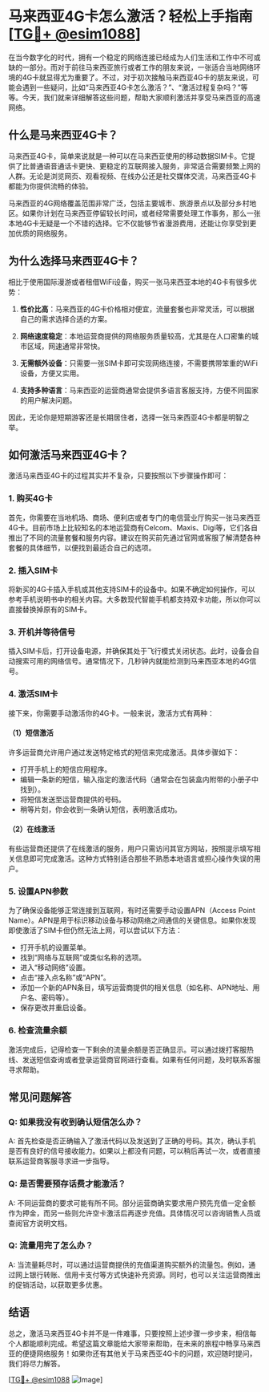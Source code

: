 # 马来西亚4G卡怎么激活？轻松上手指南[[TG💪+ @esim1088](https://t.me/s/esim1088)]

在当今数字化的时代，拥有一个稳定的网络连接已经成为人们生活和工作中不可或缺的一部分。而对于前往马来西亚旅行或者工作的朋友来说，一张适合当地网络环境的4G卡就显得尤为重要了。不过，对于初次接触马来西亚4G卡的朋友来说，可能会遇到一些疑问，比如“马来西亚4G卡怎么激活？”、“激活过程复杂吗？”等等。今天，我们就来详细解答这些问题，帮助大家顺利激活并享受马来西亚的高速网络。

## 什么是马来西亚4G卡？

马来西亚4G卡，简单来说就是一种可以在马来西亚使用的移动数据SIM卡。它提供了比普通语音通话卡更快、更稳定的互联网接入服务，非常适合需要频繁上网的人群。无论是浏览网页、观看视频、在线办公还是社交媒体交流，马来西亚4G卡都能为你提供流畅的体验。

马来西亚的4G网络覆盖范围非常广泛，包括主要城市、旅游景点以及部分乡村地区。如果你计划在马来西亚停留较长时间，或者经常需要处理工作事务，那么一张本地4G卡无疑是一个不错的选择。它不仅能够节省漫游费用，还能让你享受到更加优质的网络服务。

## 为什么选择马来西亚4G卡？

相比于使用国际漫游或者租借WiFi设备，购买一张马来西亚本地的4G卡有很多优势：

1. **性价比高**：马来西亚的4G卡价格相对便宜，流量套餐也非常灵活，可以根据自己的需求选择合适的方案。
   
2. **网络速度稳定**：本地运营商提供的网络服务质量较高，尤其是在人口密集的城市区域，网速通常非常快。
   
3. **无需额外设备**：只需要一张SIM卡即可实现网络连接，不需要携带笨重的WiFi设备，方便又实用。
   
4. **支持多种语言**：马来西亚的运营商通常会提供多语言客服支持，方便不同国家的用户解决问题。

因此，无论你是短期游客还是长期居住者，选择一张马来西亚4G卡都是明智之举。

## 如何激活马来西亚4G卡？

激活马来西亚4G卡的过程其实并不复杂，只要按照以下步骤操作即可：

### 1. 购买4G卡

首先，你需要在当地机场、商场、便利店或者专门的电信营业厅购买一张马来西亚4G卡。目前市场上比较知名的本地运营商有Celcom、Maxis、Digi等，它们各自推出了不同的流量套餐和服务内容。建议在购买前先通过官网或客服了解清楚各种套餐的具体细节，以便找到最适合自己的选项。

### 2. 插入SIM卡

将新买的4G卡插入手机或其他支持SIM卡的设备中。如果不确定如何操作，可以参考手机说明书中的相关内容。大多数现代智能手机都支持双卡功能，所以你可以直接替换掉原有的SIM卡。

### 3. 开机并等待信号

插入SIM卡后，打开设备电源，并确保其处于飞行模式关闭状态。此时，设备会自动搜索可用的网络信号。通常情况下，几秒钟内就能检测到马来西亚本地的4G信号。

### 4. 激活SIM卡

接下来，你需要手动激活你的4G卡。一般来说，激活方式有两种：

#### （1）短信激活

许多运营商允许用户通过发送特定格式的短信来完成激活。具体步骤如下：
- 打开手机上的短信应用程序。
- 编辑一条新的短信，输入指定的激活代码（通常会在包装盒内附带的小册子中找到）。
- 将短信发送至运营商提供的号码。
- 稍等片刻，你会收到一条确认短信，表明激活成功。

#### （2）在线激活

有些运营商还提供了在线激活的服务，用户只需访问其官方网站，按照提示填写相关信息即可完成激活。这种方式特别适合那些不熟悉本地语言或担心操作失误的用户。

### 5. 设置APN参数

为了确保设备能够正常连接到互联网，有时还需要手动设置APN（Access Point Name）。APN是用于标识移动设备与移动网络之间通信的关键信息。如果你发现即使激活了SIM卡但仍然无法上网，可以尝试以下方法：

- 打开手机的设置菜单。
- 找到“网络与互联网”或类似名称的选项。
- 进入“移动网络”设置。
- 点击“接入点名称”或“APN”。
- 添加一个新的APN条目，填写运营商提供的相关信息（如名称、APN地址、用户名、密码等）。
- 保存更改并重启设备。

### 6. 检查流量余额

激活完成后，记得检查一下剩余的流量余额是否正确显示。可以通过拨打客服热线、发送短信查询或者登录运营商官网进行查看。如果有任何问题，及时联系客服寻求帮助。

## 常见问题解答

### Q: 如果我没有收到确认短信怎么办？
A: 首先检查是否正确输入了激活代码以及发送到了正确的号码。其次，确认手机是否有良好的信号接收能力。如果以上都没有问题，可以稍后再试一次，或者直接联系运营商客服寻求进一步指导。

### Q: 是否需要预存话费才能激活？
A: 不同运营商的要求可能有所不同。部分运营商确实要求用户预先充值一定金额作为押金，而另一些则允许空卡激活后再逐步充值。具体情况可以咨询销售人员或查阅官方说明文档。

### Q: 流量用完了怎么办？
A: 当流量耗尽时，可以通过运营商提供的充值渠道购买额外的流量包。例如，通过网上银行转账、信用卡支付等方式快速补充资源。同时，也可以关注运营商推出的促销活动，以获取更多优惠。

## 结语

总之，激活马来西亚4G卡并不是一件难事，只要按照上述步骤一步步来，相信每个人都能顺利完成。希望这篇文章能给大家带来帮助，在未来的旅程中畅享马来西亚的便捷网络服务！如果你还有其他关于马来西亚4G卡的问题，欢迎随时提问，我们将尽力解答。

[[TG💪+ @esim1088](https://t.me/s/esim1088) ![Image](https://i.postimg.cc/4NQfJmqS/Snipaste-2025-05-13-00-14-12.png)]